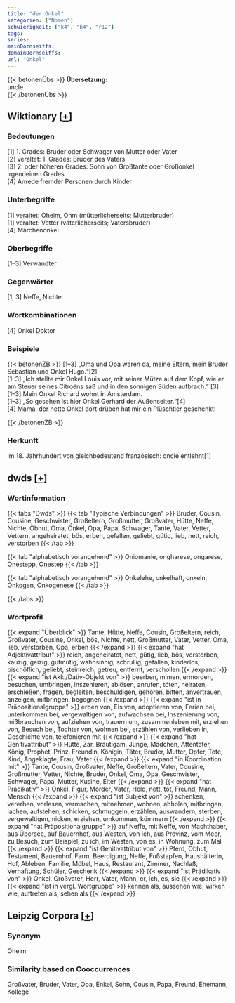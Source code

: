 ```yaml
---
title: "der Onkel"
kategorien: ["Nomen"]
schwierigkeit: ["k4", "h4", "r12"]
tags:
series:
mainDornseiffs:
domainDornseiffs:
url: "Onkel"
---
```


{{< betonenÜbs >}}
**Übersetzung:**  
uncle  
{{< /betonenÜbs >}}

## Wiktionary [[+](https://de.wiktionary.org/wiki/Onkel)]

### Bedeutungen
[1] 1. Grades: Bruder oder Schwager von Mutter oder Vater  
[2] veraltet: 1. Grades: Bruder des Vaters  
[3] 2. oder höheren Grades: Sohn von Großtante oder Großonkel irgendeinen Grades  
[4] Anrede fremder Personen durch Kinder  

### Unterbegriffe
[1] veraltet: Oheim, Ohm (mütterlicherseits; Mutterbruder)  
[1] veraltet: Vetter (väterlicherseits; Vatersbruder)  
[4] Märchenonkel  

### Oberbegriffe
[1–3] Verwandter  

### Gegenwörter
[1, 3] Neffe, Nichte  

### Wortkombinationen
[4] Onkel Doktor  

### Beispiele
{{< betonenZB >}}
[1–3] „Oma und Opa waren da, meine Eltern, mein Bruder Sebastian und Onkel Hugo.“[2]  
[1–3] „Ich stellte mir Onkel Louis vor, mit seiner Mütze auf dem Kopf, wie er am Steuer seines Citroëns saß und in den sonnigen Süden aufbrach.“ [3]  
[1–3] Mein Onkel Richard wohnt in Amsterdam.  
[1–3] „So gesehen ist hier Onkel Gerhard der Außenseiter.“[4]  
[4] Mama, der nette Onkel dort drüben hat mir ein Plüschtier geschenkt!  

{{< /betonenZB >}}
### Herkunft
im 18. Jahrhundert von gleichbedeutend französisch: oncle entlehnt[1]  



## dwds [[+](https://www.dwds.de/wb/Onkel)]

### Wortinformation
{{< tabs "Dwds" >}}
{{< tab "Typische Verbindungen" >}}
Bruder, Cousin, Cousine, Geschwister, Großeltern, Großmutter, Großvater, Hütte, Neffe, Nichte, Obhut, Oma, Onkel, Opa, Papa, Schwager, Tante, Vater, Vetter, Vettern, angeheiratet, bös, erben, gefallen, geliebt, gütig, lieb, nett, reich, verstorben
{{< /tab >}}

{{< tab "alphabetisch vorangehend" >}}
Oniomanie, ongharese, ongarese, Onestepp, Onestep
{{< /tab >}}

{{< tab "alphabetisch vorangehend" >}}
Onkelehe, onkelhaft, onkeln, Onkogen, Onkogenese
{{< /tab >}}

{{< /tabs >}}

### Wortprofil
{{< expand "Überblick" >}} Tante, Hütte, Neffe, Cousin, Großeltern, reich, Großvater, Cousine, Onkel, bös, Nichte, nett, Großmutter, Vater, Vetter, Oma, lieb, verstorben, Opa, erben {{< /expand >}}
{{< expand "hat Adjektivattribut" >}} reich, angeheiratet, nett, gütig, lieb, bös, verstorben, kauzig, geizig, gutmütig, wahnsinnig, schrullig, gefallen, kinderlos, bischöflich, geliebt, steinreich, getreu, entfernt, verschollen {{< /expand >}}
{{< expand "ist Akk./Dativ-Objekt von" >}} beerben, mimen, ermorden, besuchen, umbringen, inszenieren, ablösen, anrufen, töten, heiraten, erschießen, fragen, begleiten, beschuldigen, gehören, bitten, anvertrauen, anzeigen, mitbringen, begegnen {{< /expand >}}
{{< expand "ist in Präpositionalgruppe" >}} erben von, Eis von, adoptieren von, Ferien bei, unterkommen bei, vergewaltigen von, aufwachsen bei, Inszenierung von, mißbrauchen von, aufziehen von, trauern um, zusammenleben mit, erziehen von, Besuch bei, Tochter von, wohnen bei, erzählen von, verlieben in, Geschichte von, telefonieren mit {{< /expand >}}
{{< expand "hat Genitivattribut" >}} Hütte, Zar, Bräutigam, Junge, Mädchen, Attentäter, König, Prophet, Prinz, Freundin, Königin, Täter, Bruder, Mutter, Opfer, Tote, Kind, Angeklagte, Frau, Vater {{< /expand >}}
{{< expand "in Koordination mit" >}} Tante, Cousin, Großvater, Neffe, Großeltern, Vater, Cousine, Großmutter, Vetter, Nichte, Bruder, Onkel, Oma, Opa, Geschwister, Schwager, Papa, Mutter, Kusine, Elter {{< /expand >}}
{{< expand "hat Prädikativ" >}} Onkel, Figur, Mörder, Vater, Held, nett, tot, Freund, Mann, Mensch {{< /expand >}}
{{< expand "ist Subjekt von" >}} schenken, vererben, vorlesen, vermachen, mitnehmen, wohnen, abholen, mitbringen, lachen, aufstehen, schicken, schmuggeln, erzählen, auswandern, sterben, vergewaltigen, nicken, erziehen, umkommen, kümmern {{< /expand >}}
{{< expand "hat Präpositionalgruppe" >}} auf Neffe, mit Neffe, von Machthaber, aus Übersee, auf Bauernhof, aus Westen, von ich, aus Provinz, vom Meer, zu Besuch, zum Beispiel, zu ich, im Westen, von es, in Wohnung, zum Mal {{< /expand >}}
{{< expand "ist Genitivattribut von" >}} Pferd, Obhut, Testament, Bauernhof, Farm, Beerdigung, Neffe, Fußstapfen, Haushälterin, Hof, Ableben, Familie, Möbel, Haus, Restaurant, Zimmer, Nachlaß, Verhaftung, Schüler, Geschenk {{< /expand >}}
{{< expand "ist Prädikativ von" >}} Onkel, Großvater, Herr, Vater, Mann, er, ich, es, sie {{< /expand >}}
{{< expand "ist in vergl. Wortgruppe" >}} kennen als, aussehen wie, wirken wie, auftreten als, sehen als {{< /expand >}}

## Leipzig Corpora [[+](https://corpora.uni-leipzig.de/en/res?word=Onkel&corpusId=deu_newscrawl-public_2018)]


### Synonym
Oheim


### Similarity based on Cooccurrences
Großvater, Bruder, Vater, Opa, Enkel, Sohn, Cousin, Papa, Freund, Ehemann, Kollege

